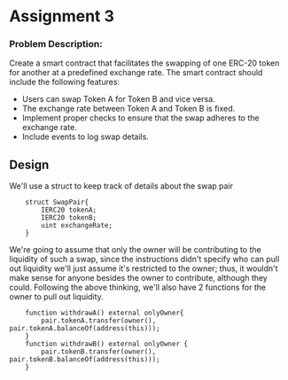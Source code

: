# Assignment 3
### Problem Description:
Create a smart contract that facilitates the swapping of one ERC-20 token for another at a predefined
exchange rate. The smart contract should include the following features:
* Users can swap Token A for Token B and vice versa.
* The exchange rate between Token A and Token B is fixed.
* Implement proper checks to ensure that the swap adheres to the exchange rate.
* Include events to log swap details.

## Design
We'll use a struct to keep track of details about the swap pair
```
    struct SwapPair{
        IERC20 tokenA;
        IERC20 tokenB;
        uint exchangeRate;
    }
```
We're going to assume that only the owner will be contributing to the liquidity of such a swap, since the instructions didn't specify who can pull out liquidity we'll just assume it's restricted to the owner; thus, it wouldn't make sense for anyone besides the owner to contribute, although they could.
Following the above thinking, we'll also have 2 functions for the owner to pull out liquidity.
```
    function withdrawA() external onlyOwner{
        pair.tokenA.transfer(owner(), pair.tokenA.balanceOf(address(this)));
    }
    function withdrawB() external onlyOwner {
        pair.tokenB.transfer(owner(), pair.tokenB.balanceOf(address(this)));
    }
```

